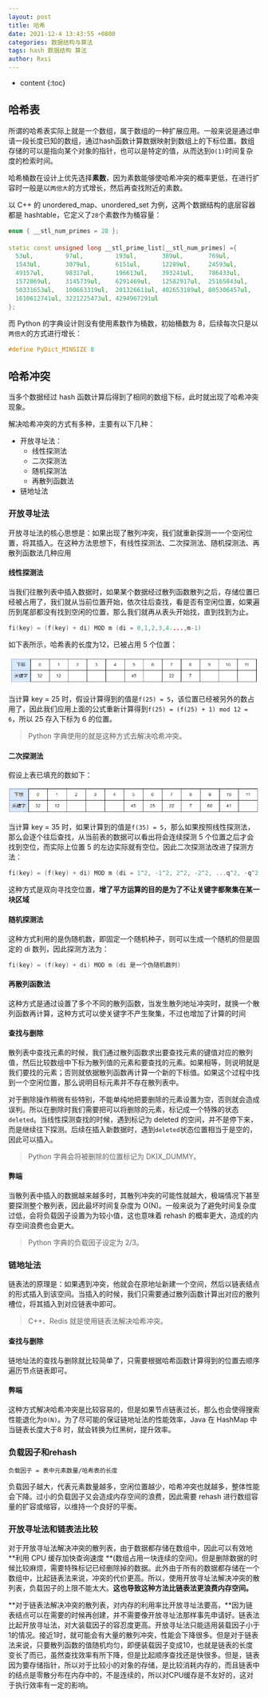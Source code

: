 ```yaml
---
layout: post
title: 哈希
date: 2021-12-4 13:43:55 +0800
categories: 数据结构与算法
tags: hash 数据结构 算法
author: Rxsi
---
```


* content
{:toc}

## 哈希表
所谓的哈希表实际上就是一个数组，属于数组的一种扩展应用。一般来说是通过申请一段长度已知的数组，通过hash函数计算数据映射到数组上的下标位置。数组存储的可以是指向某个对象的指针，也可以是特定的值，从而达到`O(1)`时间复杂度的检索时间。

哈希桶数在设计上优先选择**素数**，因为素数能够使哈希冲突的概率更低，在进行扩容时一般是以`两倍大`的方式增长，然后再查找附近的素数。

以 C++ 的 unordered_map、unordered_set 为例，这两个数据结构的底层容器都是 hashtable，它定义了`28`个素数作为桶容量：
<!--more-->
```cpp
enum { __stl_num_primes = 28 };

static const unsigned long __stl_prime_list[__stl_num_primes] ={
  53ul,         97ul,         193ul,       389ul,       769ul,
  1543ul,       3079ul,       6151ul,      12289ul,     24593ul,
  49157ul,      98317ul,      196613ul,    393241ul,    786433ul,
  1572869ul,    3145739ul,    6291469ul,   12582917ul,  25165843ul,
  50331653ul,   100663319ul,  201326611ul, 402653189ul, 805306457ul, 
  1610612741ul, 3221225473ul, 4294967291ul
};
```
而 Python 的字典设计则没有使用素数作为桶数，初始桶数为 8，后续每次只是以`两倍大`的方式进行增长：
```c
#define PyDict_MINSIZE 8
```
## 哈希冲突
当多个数据经过 hash 函数计算后得到了相同的数组下标，此时就出现了哈希冲突现象。

解决哈希冲突的方式有多种，主要有以下几种：

- 开放寻址法：
   - 线性探测法
   - 二次探测法
   - 随机探测法
   - 再散列函数法
- 链地址法

### 开放寻址法
开放寻址法的核心思想是：如果出现了散列冲突，我们就重新探测一一个空闲位置，将其插入。在这种方法思想下，有线性探测法、二次探测法、随机探测法、再散列函数法几种应用
#### 线性探测法
当我们往散列表中插入数据时，如果某个数据经过散列函数散列之后，存储位置已经被占用了，我们就从当前位置开始，依次往后查找，看是否有空闲位置，如果遍历到尾部都没有找到空闲的位置，那么我们就再从表头开始找，直到找到为止。
```c
fi(key) = (f(key) + di) MOD m (di = 0,1,2,3,4....,m-1)
```
如下表所示，哈希表的长度为12，已被占用 5 个位置：

![hash1.png](/images/data_structure_algorithms_hash/hash1.png)

当计算 key = 25 时，假设计算得到的值是`f(25) = 5`，该位置已经被另外的数占用了，因此我们应用上面的公式重新计算得到`f(25) = (f(25) + 1) mod 12 = 6`，所以 25 存入下标为 6 的位置。
> Python 字典使用的就是这种方式去解决哈希冲突。

#### 二次探测法
假设上表已填充的数如下：

![hash2.png](/images/data_structure_algorithms_hash/hash2.png)

当计算 key = 35 时，如果计算到的值是`f(35) = 5`，那么如果按照线性探测法，那么会逐个往后查找，从当前表的数据可以看出将会连续探测 5 个位置之后才会找到空位，而实际上位置 5 的左边实际就有空位。因此二次探测法改进了探测方法：
```c
fi(key) = (f(key) + di) MOD m (di = 1^2, -1^2, 2^2, -2^2, ...q^2, -q^2 q<=m/2)
```
这种方式是双向寻找空位置，**增了平方运算的目的是为了不让关键字都聚集在某一块区域**
#### 随机探测法
这种方式利用的是伪随机数，即固定一个随机种子，则可以生成一个随机的但是固定的 di 数列，因此探测方法为：
```c
fi(key) = (f(key) + di) MOD m (di 是一个伪随机数列)
```
#### 再散列函数法
这种方式是通过设置了多个不同的散列函数，当发生散列地址冲突时，就换一个散列函数再计算，这种方式可以使关键字不产生聚集，不过也增加了计算的时间
#### 查找与删除
散列表中查找元素的时候，我们通过散列函数求出要查找元素的键值对应的散列值，然后比较数组中下标为散列值的元素和要查找的元素。如果相等，则说明就是我们要找的元素；否则就依据散列函数再计算一个新的下标值。如果这个过程中找到一个空闲位置，那么说明目标元素并不存在散列表中。

对于删除操作稍微有些特别，不能单纯地把要删除的元素设置为空，否则就会造成误判。所以在删除时我们需要把可以将删除的元素，标记成一个特殊的状态`deleted`。当线性探测查找的时候，遇到标记为 deleted 的空间，并不是停下来，而是继续往下探测。后续在插入新数据时，遇到`deleted`状态位置相当于是空的，因此可以插入。
> Python 字典会将被删除的位置标记为 DKIX_DUMMY。

#### 弊端
当散列表中插入的数据越来越多时，其散列冲突的可能性就越大，极端情况下甚至要探测整个散列表，因此最坏时间复杂度为 O(N)。一般来说为了避免时间复杂度过低，会将负载因子设置为为较小值，这也意味着 rehash 的概率更大，造成的内存空间浪费也会更大。
> Python 字典的负载因子设定为 2/3。

### 链地址法
链表法的原理是：如果遇到冲突，他就会在原地址新建一个空间，然后以链表结点的形式插入到该空间。当插入的时候，我们只需要通过散列函数计算出对应的散列槽位，将其插入到对应链表中即可。
> C++、Redis 就是使用链表法解决哈希冲突。

#### 查找与删除
链地址法的查找与删除就比较简单了，只需要根据哈希函数计算得到的位置去顺序遍历节点链表即可。
#### 弊端
这种方式解决哈希冲突是比较容易的，但是如果节点链表过长，那么也会使得搜索性能退化为`O(N)`。为了尽可能的保证链地址法的性能效率，Java 在 HashMap 中当链表长度大于8 时，就会转换为红黑树，提升效率。
### 负载因子和rehash
`负载因子 = 表中元素数量/哈希表的长度`

负载因子越大，代表元素数量越多，空闲位置越少，哈希冲突也就越多，整体性能会下降。过小的负载因子又会造成内存空间的浪费，因此需要 rehash 进行数组容量的扩容或缩容，以维持一个良好的平衡。
### 开放寻址法和链表法比较
对于开放寻址法解决冲突的散列表，由于数据都存储在数组中，因此可以有效地 **利用 CPU 缓存加快查询速度 **(数组占用一块连续的空间)。但是删除数据的时候比较麻烦，需要特殊标记已经删除掉的数据。此外由于所有的数据都存储在一个数组中，比起链表法来说，冲突的代价更高。所以，使用开放寻址法解决冲突的散列表，负载因子的上限不能太大。**这也导致这种方法比链表法更浪费内存空间。**

**对于链表法解决冲突的散列表，对内存的利用率比开放寻址法要高，**因为链表结点可以在需要的时候再创建，并不需要像开放寻址法那样事先申请好。链表法比起开放寻址法，对大装载因子的容忍度更高。开放寻址法只能适用装载因子小于1的情况。接近1时，就可能会有大量的散列冲突，性能会下降很多。但是对于链表法来说，只要散列函数的值随机均匀，即便装载因子变成10，也就是链表的长度变长了而已，虽然查找效率有所下降，但是比起顺序查找还是快很多。但是，链表因为要存储指针，所以对于比较小的对象的存储，是比较消耗内存的，而且链表中的结点是零散分布在内存中的，不是连续的，所以对CPU缓存是不友好的，这对于执行效率有一定的影响。
